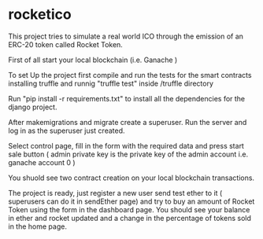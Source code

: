 # rocketico

This project tries to simulate a real world ICO through the emission of an ERC-20 token called Rocket Token.

First of all start your local blockchain (i.e. Ganache )

To set Up the project first compile and run the tests for the smart contracts installing truffle and runnig "truffle test" 
inside /truffle directory

Run "pip install -r requirements.txt" to install all the dependencies for the django project.

After makemigrations and migrate create a superuser.
Run the server and log in as the superuser just created.

Select control page, fill in the form with the required data and press start sale button ( admin private key is the private key 
of the admin account i.e. ganache account 0 )

You shuold see two contract creation on your local blockchain transactions.

The project is ready, just register a new user send test ether to it ( superusers can do it in sendEther page) and try to buy
an amount of Rocket Token using the form in the dashboard page. You should see your balance in ether and rocket updated and a change
in the percentage of tokens sold in the home page.



